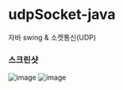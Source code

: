 # udpSocket-java
자바 swing & 소켓통신(UDP) 


### 스크린샷
![image](https://github.com/akdlcnd0994/udpSocket-java/assets/28687142/f0e1a273-b86f-461f-ae7d-06ae33fd2c80)
![image](https://github.com/akdlcnd0994/udpSocket-java/assets/28687142/09eed218-473a-42a8-8aa0-cf9953863d2f)
